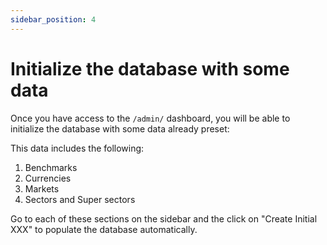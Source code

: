 ```yaml
---
sidebar_position: 4
---
```


# Initialize the database with some data

Once you have access to the `/admin/` dashboard, you will be able to initialize the database with some data already preset:

This data includes the following:

1. Benchmarks
2. Currencies
3. Markets
4. Sectors and Super sectors

Go to each of these sections on the sidebar and the click on "Create Initial XXX" to populate the database automatically.